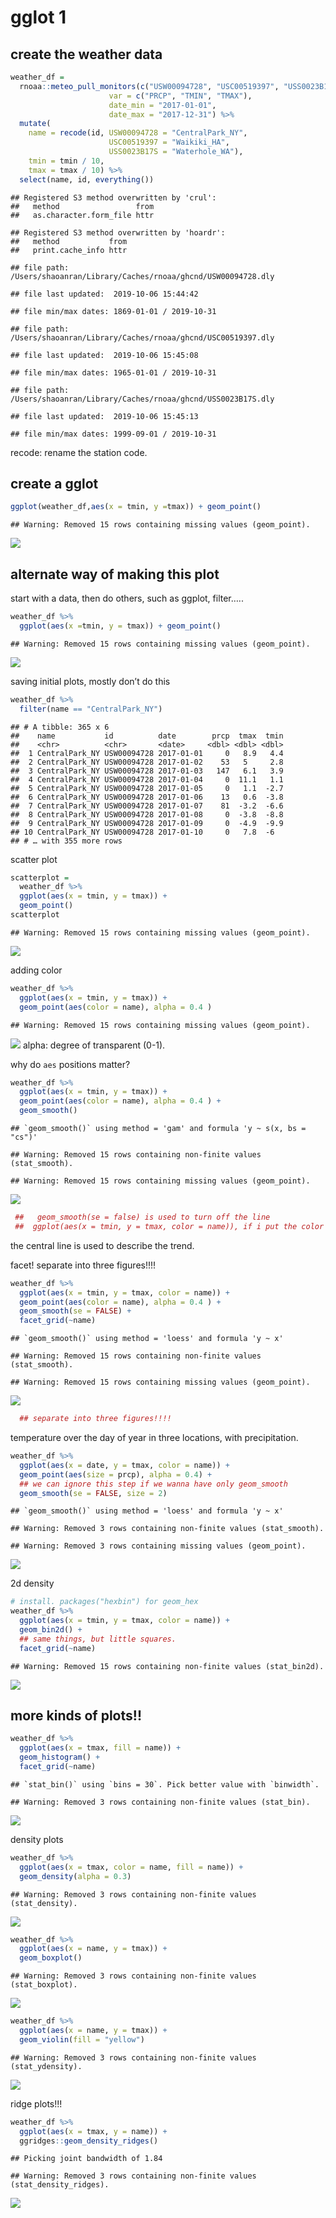 gglot 1
================

## create the weather data

``` r
weather_df = 
  rnoaa::meteo_pull_monitors(c("USW00094728", "USC00519397", "USS0023B17S"),
                      var = c("PRCP", "TMIN", "TMAX"), 
                      date_min = "2017-01-01",
                      date_max = "2017-12-31") %>%
  mutate(
    name = recode(id, USW00094728 = "CentralPark_NY", 
                      USC00519397 = "Waikiki_HA",
                      USS0023B17S = "Waterhole_WA"),
    tmin = tmin / 10,
    tmax = tmax / 10) %>%
  select(name, id, everything())
```

    ## Registered S3 method overwritten by 'crul':
    ##   method                 from
    ##   as.character.form_file httr

    ## Registered S3 method overwritten by 'hoardr':
    ##   method           from
    ##   print.cache_info httr

    ## file path:          /Users/shaoanran/Library/Caches/rnoaa/ghcnd/USW00094728.dly

    ## file last updated:  2019-10-06 15:44:42

    ## file min/max dates: 1869-01-01 / 2019-10-31

    ## file path:          /Users/shaoanran/Library/Caches/rnoaa/ghcnd/USC00519397.dly

    ## file last updated:  2019-10-06 15:45:08

    ## file min/max dates: 1965-01-01 / 2019-10-31

    ## file path:          /Users/shaoanran/Library/Caches/rnoaa/ghcnd/USS0023B17S.dly

    ## file last updated:  2019-10-06 15:45:13

    ## file min/max dates: 1999-09-01 / 2019-10-31

recode: rename the station code.

## create a gglot

``` r
ggplot(weather_df,aes(x = tmin, y =tmax)) + geom_point()
```

    ## Warning: Removed 15 rows containing missing values (geom_point).

![](Viz_files/figure-gfm/unnamed-chunk-1-1.png)<!-- -->

## alternate way of making this plot

start with a data, then do others, such as ggplot, filter…..

``` r
weather_df %>% 
  ggplot(aes(x =tmin, y = tmax)) + geom_point()
```

    ## Warning: Removed 15 rows containing missing values (geom_point).

![](Viz_files/figure-gfm/unnamed-chunk-2-1.png)<!-- -->

saving initial plots, mostly don’t do this

``` r
weather_df %>% 
  filter(name == "CentralPark_NY")
```

    ## # A tibble: 365 x 6
    ##    name           id          date        prcp  tmax  tmin
    ##    <chr>          <chr>       <date>     <dbl> <dbl> <dbl>
    ##  1 CentralPark_NY USW00094728 2017-01-01     0   8.9   4.4
    ##  2 CentralPark_NY USW00094728 2017-01-02    53   5     2.8
    ##  3 CentralPark_NY USW00094728 2017-01-03   147   6.1   3.9
    ##  4 CentralPark_NY USW00094728 2017-01-04     0  11.1   1.1
    ##  5 CentralPark_NY USW00094728 2017-01-05     0   1.1  -2.7
    ##  6 CentralPark_NY USW00094728 2017-01-06    13   0.6  -3.8
    ##  7 CentralPark_NY USW00094728 2017-01-07    81  -3.2  -6.6
    ##  8 CentralPark_NY USW00094728 2017-01-08     0  -3.8  -8.8
    ##  9 CentralPark_NY USW00094728 2017-01-09     0  -4.9  -9.9
    ## 10 CentralPark_NY USW00094728 2017-01-10     0   7.8  -6  
    ## # … with 355 more rows

scatter plot

``` r
scatterplot = 
  weather_df %>% 
  ggplot(aes(x = tmin, y = tmax)) + 
  geom_point()
scatterplot
```

    ## Warning: Removed 15 rows containing missing values (geom_point).

![](Viz_files/figure-gfm/unnamed-chunk-4-1.png)<!-- -->

adding color

``` r
weather_df %>% 
  ggplot(aes(x = tmin, y = tmax)) + 
  geom_point(aes(color = name), alpha = 0.4 )
```

    ## Warning: Removed 15 rows containing missing values (geom_point).

![](Viz_files/figure-gfm/unnamed-chunk-5-1.png)<!-- --> alpha: degree of
transparent (0-1).

why do `aes` positions matter?

``` r
weather_df %>% 
  ggplot(aes(x = tmin, y = tmax)) + 
  geom_point(aes(color = name), alpha = 0.4 ) + 
  geom_smooth()
```

    ## `geom_smooth()` using method = 'gam' and formula 'y ~ s(x, bs = "cs")'

    ## Warning: Removed 15 rows containing non-finite values (stat_smooth).

    ## Warning: Removed 15 rows containing missing values (geom_point).

![](Viz_files/figure-gfm/unnamed-chunk-6-1.png)<!-- -->

``` r
 ##   geom_smooth(se = false) is used to turn off the line 
 ##  ggplot(aes(x = tmin, y = tmax, color = name)), if i put the color under gglot, both geom_point and geom_smooth will have the same color.(the color will be applied everywhere.)
```

the central line is used to describe the trend.

facet\! separate into three figures\!\!\!\!

``` r
weather_df %>% 
  ggplot(aes(x = tmin, y = tmax, color = name)) + 
  geom_point(aes(color = name), alpha = 0.4 ) + 
  geom_smooth(se = FALSE) +
  facet_grid(~name)
```

    ## `geom_smooth()` using method = 'loess' and formula 'y ~ x'

    ## Warning: Removed 15 rows containing non-finite values (stat_smooth).

    ## Warning: Removed 15 rows containing missing values (geom_point).

![](Viz_files/figure-gfm/unnamed-chunk-7-1.png)<!-- -->

``` r
  ## separate into three figures!!!!
```

temperature over the day of year in three locations, with precipitation.

``` r
weather_df %>% 
  ggplot(aes(x = date, y = tmax, color = name)) +
  geom_point(aes(size = prcp), alpha = 0.4) +
  ## we can ignore this step if we wanna have only geom_smooth
  geom_smooth(se = FALSE, size = 2)
```

    ## `geom_smooth()` using method = 'loess' and formula 'y ~ x'

    ## Warning: Removed 3 rows containing non-finite values (stat_smooth).

    ## Warning: Removed 3 rows containing missing values (geom_point).

![](Viz_files/figure-gfm/unnamed-chunk-8-1.png)<!-- -->

2d density

``` r
# install. packages("hexbin") for geom_hex 
weather_df %>% 
  ggplot(aes(x = tmin, y = tmax, color = name)) + 
  geom_bin2d() +
  ## same things, but little squares. 
  facet_grid(~name)
```

    ## Warning: Removed 15 rows containing non-finite values (stat_bin2d).

![](Viz_files/figure-gfm/unnamed-chunk-9-1.png)<!-- -->

## more kinds of plots\!\!

``` r
weather_df %>% 
  ggplot(aes(x = tmax, fill = name)) + 
  geom_histogram() + 
  facet_grid(~name)
```

    ## `stat_bin()` using `bins = 30`. Pick better value with `binwidth`.

    ## Warning: Removed 3 rows containing non-finite values (stat_bin).

![](Viz_files/figure-gfm/unnamed-chunk-10-1.png)<!-- -->

density plots

``` r
weather_df %>% 
  ggplot(aes(x = tmax, color = name, fill = name)) + 
  geom_density(alpha = 0.3)
```

    ## Warning: Removed 3 rows containing non-finite values (stat_density).

![](Viz_files/figure-gfm/unnamed-chunk-11-1.png)<!-- -->

``` r
weather_df %>% 
  ggplot(aes(x = name, y = tmax)) + 
  geom_boxplot()
```

    ## Warning: Removed 3 rows containing non-finite values (stat_boxplot).

![](Viz_files/figure-gfm/unnamed-chunk-12-1.png)<!-- -->

``` r
weather_df %>% 
  ggplot(aes(x = name, y = tmax)) + 
  geom_violin(fill = "yellow")
```

    ## Warning: Removed 3 rows containing non-finite values (stat_ydensity).

![](Viz_files/figure-gfm/unnamed-chunk-13-1.png)<!-- -->

ridge plots\!\!\!

``` r
weather_df %>% 
  ggplot(aes(x = tmax, y = name)) + 
  ggridges::geom_density_ridges()
```

    ## Picking joint bandwidth of 1.84

    ## Warning: Removed 3 rows containing non-finite values (stat_density_ridges).

![](Viz_files/figure-gfm/unnamed-chunk-14-1.png)<!-- -->
